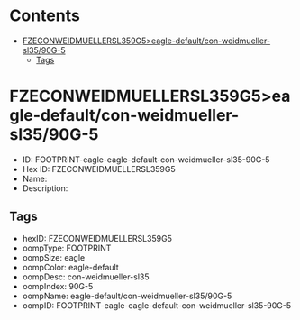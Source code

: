 



Contents
========

* [FZECONWEIDMUELLERSL359G5>eagle-default/con-weidmueller-sl35/90G-5](#fzeconweidmuellersl359g5eagle-defaultcon-weidmueller-sl3590g-5)
	* [Tags](#tags)

# FZECONWEIDMUELLERSL359G5>eagle-default/con-weidmueller-sl35/90G-5

- ID: FOOTPRINT-eagle-eagle-default-con-weidmueller-sl35-90G-5
- Hex ID: FZECONWEIDMUELLERSL359G5
- Name: 
- Description: 

## Tags

- hexID: FZECONWEIDMUELLERSL359G5
- oompType: FOOTPRINT
- oompSize: eagle
- oompColor: eagle-default
- oompDesc: con-weidmueller-sl35
- oompIndex: 90G-5
- oompName: eagle-default/con-weidmueller-sl35/90G-5
- oompID: FOOTPRINT-eagle-eagle-default-con-weidmueller-sl35-90G-5

